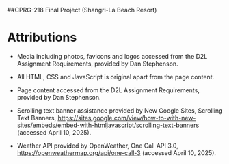 ##CPRG-218 Final Project (Shangri-La Beach Resort)

# Attributions

- Media including photos, favicons and logos accessed from the D2L Assignment Requirements, provided by Dan Stephenson.

- All HTML, CSS and JavaScript is original apart from the page content.

- Page content accessed from the D2L Assignment Requirements, provided by Dan Stephenson.

- Scrolling text banner assistance provided by New Google Sites, Scrolling Text Banners, https://sites.google.com/view/how-to-with-new-sites/embeds/embed-with-htmljavascript/scrolling-text-banners (accessed April 10, 2025).

- Weather API provided by OpenWeather, One Call API 3.0, https://openweathermap.org/api/one-call-3 (accessed April 10, 2025).

